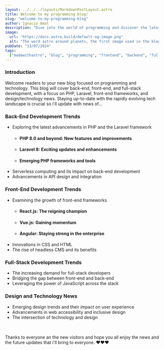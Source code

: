```yaml
---
layout: ../../../layouts/MarkdownPostLayout.astro
title: Welcome to my programming blog!
slug: "welcome-to-my-programming-blog"
author: Ignacio Amat
description: "Dive into the world of programming and discover the latest advancements in back-end, front-end, and full-stack development."
image:
  url: "https://docs.astro.build/default-og-image.png"
  alt: "The word astro around planets, the first image used in the blog"
pubDate: "13/07/2024"
tags:
  ["madewithastro", "blog", "programming", "frontend", "backend", "fullstack"]
---
```


### Introduction

Welcome readers to your new blog focused on programming and technology. This blog will cover back-end, front-end, and full-stack development, with a focus on PHP, Laravel, front-end frameworks, and design/technology news. Staying up-to-date with the rapidly evolving tech landscape is crucial so i'll update with news of...

### Back-End Development Trends

- Exploring the latest advancements in PHP and the Laravel framework
  - #### PHP 8.0 and beyond: New features and improvements
  - #### Laravel 8: Exciting updates and enhancements
  - #### Emerging PHP frameworks and tools
- Serverless computing and its impact on back-end development
- Advancements in API design and integration

### Front-End Development Trends

- Examining the growth of front-end frameworks
  - #### React.js: The reigning champion
  - #### Vue.js: Gaining momentum
  - #### Angular: Staying strong in the enterprise
- Innovations in CSS and HTML
- The rise of headless CMS and its benefits

### Full-Stack Development Trends

- The increasing demand for full-stack developers
- Bridging the gap between front-end and back-end
- Leveraging the power of JavaScript across the stack

### Design and Technology News

- Emerging design trends and their impact on user experience
- Advancements in web accessibility and inclusive design
- The intersection of technology and design
  <br>
  <br>
  <br>

Thanks to everyone an the new visitors and hope you all enjoy the news and the future updates that i'll bring to everyone. ❤️❤️❤️

<style>
    article {
        text-wrap: pretty;
    }
    
    article h3 {
    font-weight: bold;
      font-size: 1.5em;
      margin-top: 1.5em;
    }

article p {
    margin: 10px 0;
}

article ul, article ol {
    list-style-type: circle;
    margin: 10px 0 10px 20px;
}

article li h4 {
    /* add soft light font */
    font-weight: lighter;
    font-style: italic;
}

article blockquote {
    border-left: 4px solid #ddd;
    padding-left: 15px;
    color: #666;
    margin: 20px 0;
    font-style: italic;
}

article code {
    background-color: #f5f5f5;
    padding: 2px 4px;
    border-radius: 4px;
    font-family: 'Courier New', Courier, monospace;
}

article pre {
    background-color: #f5f5f5;
    padding: 10px;
    border-radius: 4px;
    overflow-x: auto;
}

@media (min-width: 601px) and (max-width: 1024px) {
    article {
        padding: 40px;
    }
}

@media (max-width: 600px) { 
    article {
      padding: 30px;
    }

 }
</style>
